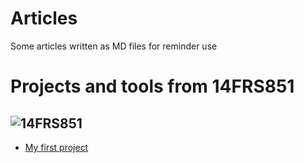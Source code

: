 # Articles
Some articles written as MD files for reminder use

# Projects and tools from 14FRS851

![14FRS851](https://github.com/14FRS851/Articles/tree/master/Me/14FRS851.jpg)
------------------------------------------------------------------------------------------

* [My first project](https://github.com/14FRS851/Articles/tree/master/Project1)

